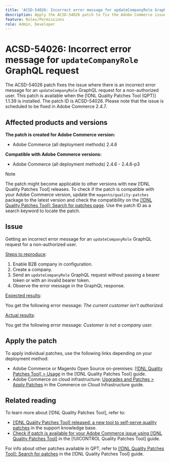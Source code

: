 ```yaml
---
title: 'ACSD-54026: Incorrect error message for updateCompanyRole GraphQL request'
description: Apply the ACSD-54026 patch to fix the Adobe Commerce issue where there is an incorrect error message for an updateCompanyRole GraphQL request for a non-authorized user.
feature: Roles/Permissions
role: Admin, Developer
---
```

# ACSD-54026: Incorrect error message for `updateCompanyRole` GraphQL request

The ACSD-54026 patch fixes the issue where there is an incorrect error message for an `updateCompanyRole` GraphQL request for a non-authorized user. This patch is available when the [!DNL Quality Patches Tool (QPT)] 1.1.39 is installed. The patch ID is ACSD-54026. Please note that the issue is scheduled to be fixed in Adobe Commerce 2.4.7.

## Affected products and versions

**The patch is created for Adobe Commerce version:**

* Adobe Commerce (all deployment methods) 2.4.6

**Compatible with Adobe Commerce versions:**

* Adobe Commerce (all deployment methods) 2.4.6 - 2.4.6-p3

>[!NOTE]
>
>The patch might become applicable to other versions with new [!DNL Quality Patches Tool] releases. To check if the patch is compatible with your Adobe Commerce version, update the `magento/quality-patches` package to the latest version and check the compatibility on the [[!DNL Quality Patches Tool]: Search for patches page](https://experienceleague.adobe.com/tools/commerce-quality-patches/index.html). Use the patch ID as a search keyword to locate the patch.

## Issue

Getting an incorrect error message for an `updateCompanyRole` GraphQL request for a non-authorized user.

<u>Steps to reproduce</u>:

1. Enable B2B company in configuration.
1. Create a company.
1. Send an `updateCompanyRole` GraphQL request without passing a bearer token or with an invalid bearer token.
1. Observe the error message in the GraphQL response.

<u>Expected results</u>:

You get the following error message: *The current customer isn't authorized.*

<u>Actual results</u>:

You get the following error message: *Customer is not a company user.*

## Apply the patch

To apply individual patches, use the following links depending on your deployment method:

* Adobe Commerce or Magento Open Source on-premises: [[!DNL Quality Patches Tool] > Usage](https://experienceleague.adobe.com/docs/commerce-operations/tools/quality-patches-tool/usage.html) in the [!DNL Quality Patches Tool] guide.
* Adobe Commerce on cloud infrastructure: [Upgrades and Patches > Apply Patches](https://experienceleague.adobe.com/docs/commerce-cloud-service/user-guide/develop/upgrade/apply-patches.html) in the Commerce on Cloud Infrastructure guide.

## Related reading

To learn more about [!DNL Quality Patches Tool], refer to:

* [[!DNL Quality Patches Tool] released: a new tool to self-serve quality patches](https://experienceleague.adobe.com/en/docs/commerce-knowledge-base/kb/announcements/commerce-announcements/magento-quality-patches-released-new-tool-to-self-serve-quality-patches) in the support knowledge base.
* [Check if patch is available for your Adobe Commerce issue using [!DNL Quality Patches Tool]](/help/tools/quality-patches-tool/patches-available-in-qpt/check-patch-for-magento-issue-with-magento-quality-patches.md) in the [!UICONTROL Quality Patches Tool] guide.


For info about other patches available in QPT, refer to [[!DNL Quality Patches Tool]: Search for patches](https://experienceleague.adobe.com/tools/commerce-quality-patches/index.html) in the [!DNL Quality Patches Tool] guide.
